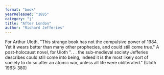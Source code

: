 ```yaml
---
format: "book"
yearReleased: "1885"
category: "j"
title: "After London"
author: "Richard Jefferies"
---
```

For Arthur Uloth, "This strange book has not the  compulsive power of 1984. Yet it wears better than many other prophecies,  and could still come true." A post-holocaust novel, for Uloth ". . . the  sub-medieval society Jefferies describes could still come into being, indeed it  is the most likely sort of society to do so after an atomic war, unless all life  were obliterated." (Uloth 1963: 380)
 